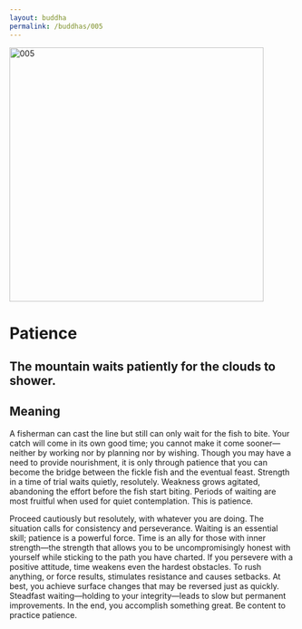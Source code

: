 ```yaml
---
layout: buddha
permalink: /buddhas/005
---
```


<div class="uk-text-center">
<img src="{{"/assets/img/buddhas/buddha-005.jpg" | relative_url}}" alt="005"  width="448" height="448"></div>

# Patience

## The mountain waits patiently for the clouds to shower.

## Meaning

A fisherman can cast the line but still can only wait for the fish to bite. Your catch will come in its own good time; you cannot make it come sooner—neither by working nor by planning nor by wishing. Though you may have a need to provide nourishment, it is only through patience that you can become the bridge between the fickle fish and the eventual feast. Strength in a time of trial waits quietly, resolutely. Weakness grows agitated, abandoning the effort before the fish start biting. Periods of waiting are most fruitful when used for quiet contemplation. This is patience.

Proceed cautiously but resolutely, with whatever you are doing. The situation calls for consistency and perseverance. Waiting is an essential skill; patience is a powerful force. Time is an ally for those with inner strength—the strength that allows you to be uncompromisingly honest with yourself while sticking to the path you have charted. If you persevere with a positive attitude, time weakens even the hardest obstacles. To rush anything, or force results, stimulates resistance and causes setbacks. At best, you achieve surface changes that may be reversed just as quickly. Steadfast waiting—holding to your integrity—leads to slow but permanent improvements. In the end, you accomplish something great. Be content to practice patience.

